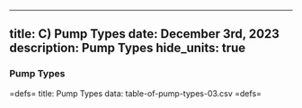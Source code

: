 -----
title: C) Pump Types
date: December 3rd, 2023
description: Pump Types 
hide_units: true
-----

### Pump Types

=defs=
title: Pump Types
data: table-of-pump-types-03.csv
=defs=

